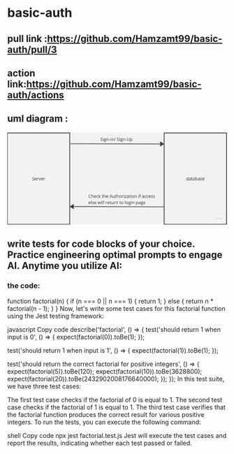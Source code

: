 # basic-auth
## pull link :https://github.com/Hamzamt99/basic-auth/pull/3
## action link:https://github.com/Hamzamt99/basic-auth/actions


## uml diagram :
![uml](/src//assets/uml.jpg)

## write tests for code blocks of your choice. Practice engineering optimal prompts to engage AI. Anytime you utilize AI:
### the code:
function factorial(n) {
  if (n === 0 || n === 1) {
    return 1;
  } else {
    return n * factorial(n - 1);
  }
}
Now, let's write some test cases for this factorial function using the Jest testing framework:

javascript
Copy code
describe('factorial', () => {
  test('should return 1 when input is 0', () => {
    expect(factorial(0)).toBe(1);
  });

  test('should return 1 when input is 1', () => {
    expect(factorial(1)).toBe(1);
  });

  test('should return the correct factorial for positive integers', () => {
    expect(factorial(5)).toBe(120);
    expect(factorial(10)).toBe(3628800);
    expect(factorial(20)).toBe(2432902008176640000);
  });
});
In this test suite, we have three test cases:

The first test case checks if the factorial of 0 is equal to 1.
The second test case checks if the factorial of 1 is equal to 1.
The third test case verifies that the factorial function produces the correct result for various positive integers.
To run the tests, you can execute the following command:

shell
Copy code
npx jest factorial.test.js
Jest will execute the test cases and report the results, indicating whether each test passed or failed.
